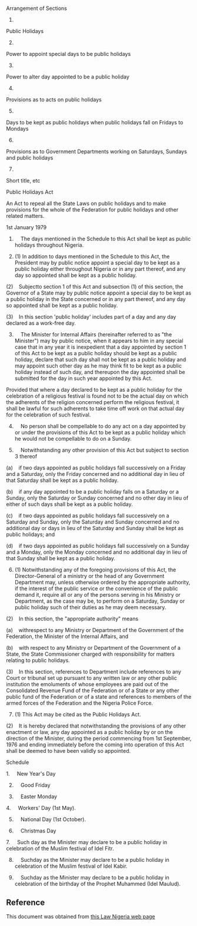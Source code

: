# 

Arrangement of Sections

1.

Public Holidays

2.

Power to appoint special days to be public holidays

3.

Power to alter day appointed to be a public holiday

4.

Provisions as to acts on public holidays

5.

Days to be kept as public holidays when public holidays fall on Fridays to Mondays

6.

Provisions as to Government Departments working on Saturdays, Sundays and public holidays

7.

Short title, etc

Public Holidays Act

An Act to repeal all the State Laws on public holidays and to make provisions for the whole of the Federation for public holidays and other related matters.

1st January 1979

1.     The days mentioned in the Schedule to this Act shall be kept as public holidays throughout Nigeria.

2. (1) In addition to days mentioned in the Schedule to this Act, the President may by public notice appoint a special day to be kept as a public holiday either throughout Nigeria or in any part thereof, and any day so appointed shall be kept as a public holiday.

(2)    Subjectto section 1 of this Act and subsection (1) of this section, the Governor of a State may by public notice appoint a special day to be kept as a public holiday in the State concerned or in any part thereof, and any day so appointed shall be kept as a public holiday.

(3)    In this section 'public holiday' includes part of a day and any day declared as a work-free day.

3.     The Minister for Internal Affairs (hereinafter referred to as "the Minister") may by public notice, when it appears to him in any special case that in any year it is inexpedient that a day appointed by section 1 of this Act to be kept as a public holiday should be kept as a public holiday, declare that such day shall not be kept as a public holiday and may appoint such other day as he may think fit to be kept as a public holiday instead of such day, and thereupon the day appointed shall be submitted for the day in such year appointed by this Act.

Provided that where a day declared to be kept as a public holiday for the celebration of a religious festival is found not to be the actual day on which the adherents of the religion concerned perform the religious festival, it shall be lawful for such adherents to take time off work on that actual day for the celebration of such festival.

4.     No person shall be compellable to do any act on a day appointed by or under the provisions of this Act to be kept as a public holiday which he would not be compellable to do on a Sunday.

5.     Notwithstanding any other provision of this Act but subject to section 3 thereof

(a)    if two days appointed as public holidays fall successively on a Friday and a Saturday, only the Friday concerned and no additional day in lieu of that Saturday shall be kept as a public holiday.

(b)    if any day appointed to be a public holiday falls on a Saturday or a Sunday, only the Saturday or Sunday concerned and no other day in lieu of either of such days shall be kept as a public holiday.

(c)    if two days appointed as public holidays fall successively on a Saturday and Sunday, only the Saturday and Sunday concerned and no additional day or days in lieu of the Saturday and Sunday shall be kept as public holidays; and

(d)    if two days appointed as public holidays fall successively on a Sunday and a Monday, only the Monday concerned and no additional day in lieu of that Sunday shall be kept as a public holiday.

6. (1) Notwithstanding any of the foregoing provisions of this Act, the Director-General of a ministry or the head of any Government Department may, unless otherwise ordered by the appropriate authority, if the interest of the public service or the convenience of the public demand it, require all or any of the persons serving in his Ministry or Department, as the case may be, to perform on a Saturday, Sunday or public holiday such of their duties as he may deem necessary.

(2)    In this section, the "appropriate authority" means

(a)    withrespect to any Ministry or Department of the Government of the Federation, the Minister of the Internal Affairs, and

(b)    with respect to any Ministry or Department of the Government of a State, the State Commissioner charged with responsibility for matters relating to public holidays.

(3)    In this section, references to Department include references to any Court or tribunal set up pursuant to any written law or any other public institution the emoluments of whose employees are paid out of the Consolidated Revenue Fund of the Federation or of a State or any other public fund of the Federation or of a state and references to members of the armed forces of the Federation and the Nigeria Police Force.

7. (1) This Act may be cited as the Public Holidays Act.

(2)    It is hereby declared that notwithstanding the provisions of any other enactment or law, any day appointed as a public holiday by or on the direction of the Minister, during the period commencing from 1st September, 1976 and ending immediately before the coming into operation of this Act shall be deemed to have been validly so appointed.

Schedule

1.     New Year's Day

2.     Good Friday

3.     Easter Monday

4.     Workers' Day (1st May).

5.     National Day (1st October).

6.     Christmas Day

7.     Such day as the Minister may declare to be a public holiday in celebration of the Muslim festival of Idel Fitr.

8.     Suchday as the Minister may declare to be a public holiday in celebration of the Muslim festival of Idel Kabir.

9.     Suchday as the Minister may declare to be a public holiday in celebration of the birthday of the Prophet Muhammed (Idel Maulud).

## Reference

This document was obtained from [this Law Nigeria web page](http://www.lawnigeria.com/LFN/P/Public-Holiday-Act.php)